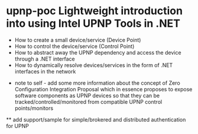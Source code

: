 # upnp-poc Lightweight introduction into using Intel UPNP Tools in .NET

- How to create a small device/service (Device Point)
- How to control the device/service (Control Point)
- How to abstract away the UPNP dependency and access the device through a .NET interface
- How to dynamically resolve devices/services in the form of .NET interfaces in the network

* note to self - add some more information about the concept of Zero Configuration Integration Proposal
which in essence proposes to expose software components as UPNP devices so that they can be tracked/controlled/monitored
from compatible UPNP control points/monitors

** add support/sample for simple/brokered and distributed authentication for UPNP
